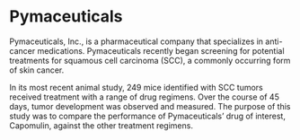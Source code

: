 # Pymaceuticals
Pymaceuticals, Inc., is a pharmaceutical company that specializes in anti-cancer medications. Pymaceuticals recently began screening for potential treatments for squamous cell carcinoma (SCC), a commonly occurring form of skin cancer.

In its most recent animal study, 249 mice identified with SCC tumors received treatment with a range of drug regimens. Over the course of 45 days, tumor development was observed and measured. The purpose of this study was to compare the performance of Pymaceuticals’ drug of interest, Capomulin, against the other treatment regimens.


